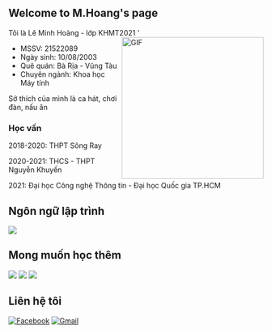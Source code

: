 ## Welcome to M.Hoang's page
Tôi là Lê Minh Hoàng - lớp KHMT2021
<img align="right" alt="GIF" height="280px" src="https://scontent.fvca1-4.fna.fbcdn.net/v/t39.30808-6/242220947_410766290448960_2916043068674845613_n.jpg?_nc_cat=109&ccb=1-5&_nc_sid=174925&_nc_ohc=z91dIHECqtwAX-jcKh7&tn=houL8m2Qhth700Ox&_nc_ht=scontent.fvca1-4.fna&oh=a3941e709a49b8277b5ca80aad6e080f&oe=61B6F56D" />'
* MSSV: 21522089
* Ngày sinh: 10/08/2003
* Quê quán: Bà Rịa - Vũng Tàu
* Chuyên ngành: Khoa học Máy tính

Sở thích của mình là ca hát, chơi đàn, nấu ăn
### Học vấn
2018-2020: THPT Sông Ray

2020-2021: THCS - THPT Nguyễn Khuyến

2021: Đại học Công nghệ Thông tin - Đại học Quốc gia TP.HCM 
## Ngôn ngữ lập trình
<img src="https://img.shields.io/badge/c++%20-%2300599C.svg?&style=for-the-badge&logo=c%2B%2B&ogoColor=white"/>

## Mong muốn học thêm
<img src="https://img.shields.io/badge/html5%20-%23E34F26.svg?&style=for-the-badge&logo=html5&logoColor=white"/> <img src="https://img.shields.io/badge/css3%20-%231572B6.svg?&style=for-the-badge&logo=css3&logoColor=white"/> <img src="https://img.shields.io/badge/python%20-%2314354C.svg?&style=for-the-badge&logo=python&logoColor=white"/>

## Liên hệ tôi
[![Facebook](https://img.shields.io/badge/Facebook-%231877F2.svg?style=for-the-badge&logo=Facebook&logoColor=white)](https://www.facebook.com/lmhoang1008/)
[![Gmail](https://img.shields.io/badge/Gmail-D14836?style=for-the-badge&logo=gmail&logoColor=white)](mailto:21522089@gm.uit.edu.vn)

